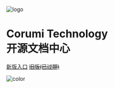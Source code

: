 <!-- _coverpage.md -->
![logo](docs/logo_square.svg)
# Corumi Technology<br>开源文档中心


[新版入口](https://corumi-os-doc.readthedocs.io/)
[~~旧版(已过期)~~](README.md)

<!-- background image -->

<!-- ![](docs/bg.jpg) -->

<!-- background color -->
 
![color](#f0f0f0)
